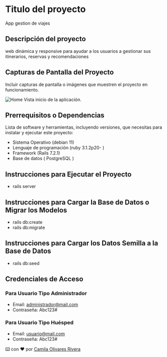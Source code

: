 # Titulo del proyecto

App gestion de viajes

## Descripción del proyecto

web dinámica y responsive para ayudar a los usuarios a gestionar
sus itinerarios, reservas y recomendaciones

## Capturas de Pantalla del Proyecto

Incluir capturas de pantalla o imágenes que muestren el proyecto en funcionamiento.

![Home](imagenes/home.png)
Vista inicio de la aplicación.

## Prerrequisitos o Dependencias

Lista de software y herramientas, incluyendo versiones, que necesitas para instalar y ejecutar este proyecto:

- Sistema Operativo (debian 11)
- Lenguaje de programación (ruby 3.1.2p20- )
- Framework (Rails 7.2.1)
- Base de datos ( PostgreSQL )



## Instrucciones para Ejecutar el Proyecto

- rails server

## Instrucciones para Cargar la Base de Datos o Migrar los Modelos

- rails db:create
- rails db:migrate


## Instrucciones para Cargar los Datos Semilla a la Base de Datos

- rails db:seed


## Credenciales de Acceso

### Para Usuario Tipo Administrador

- Email: administrador@mail.com
- Contraseña: Abc123#

### Para Usuario Tipo Huésped

- Email: usuario@mail.com
- Contraseña: Abc123#


⌨️ con ❤️ por [Camila Olivares Rivera](https://github.com/camilaOlivaresR)